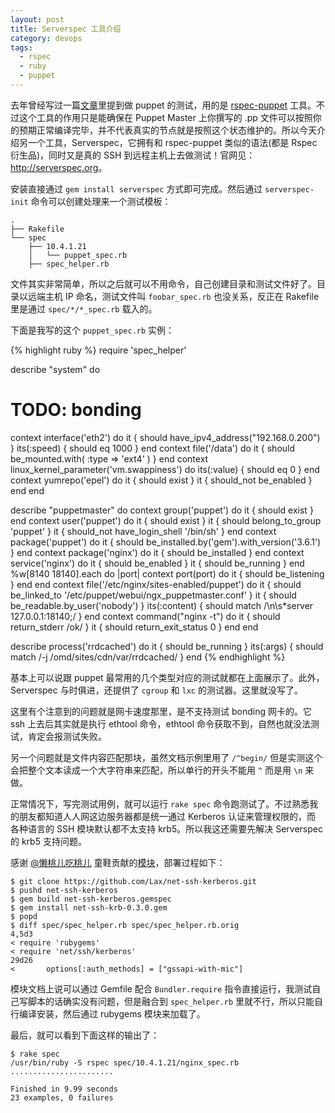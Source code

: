 ```yaml
---
layout: post
title: Serverspec 工具介绍
category: devops
tags:
  - rspec
  - ruby
  - puppet
---
```


去年曾经写过一篇[文章](http://chenlinux.com/2013/01/10/rspec-puppet-intro)里提到做 puppet 的测试，用的是 [rspec-puppet](http://rspec-puppet.com) 工具。不过这个工具的作用只是能确保在 Puppet Master 上你撰写的 .pp 文件可以按照你的预期正常编译完毕，并不代表真实的节点就是按照这个状态维护的。所以今天介绍另一个工具，Serverspec，它拥有和 rspec-puppet 类似的语法(都是 Rspec 衍生品)，同时又是真的 SSH 到远程主机上去做测试！官网见：<http://serverspec.org>。

安装直接通过 `gem install serverspec` 方式即可完成。然后通过 `serverspec-init` 命令可以创建处理来一个测试模板：

    .
    ├── Rakefile
    └── spec
        ├── 10.4.1.21
        │   └── puppet_spec.rb
        ├── spec_helper.rb

文件其实非常简单，所以之后就可以不用命令，自己创建目录和测试文件好了。目录以远端主机 IP 命名，测试文件叫 `foobar_spec.rb` 也没关系，反正在 Rakefile 里是通过 `spec/*/*_spec.rb` 载入的。

下面是我写的这个 `puppet_spec.rb` 实例：

{% highlight ruby %}
require 'spec_helper'

describe "system" do
  # TODO: bonding
  context interface('eth2') do
    it { should have_ipv4_address("192.168.0.200") }
    its(:speed) { should eq 1000 }
  end
  context file('/data') do
    it { should be_mounted.with( :type => 'ext4' ) }
  end
  context linux_kernel_parameter('vm.swappiness') do
      its(:value) { should eq 0 }
  end
  context yumrepo('epel') do
    it { should exist }
    it { should_not be_enabled }
  end
end

describe "puppetmaster" do
  context group('puppet') do
    it { should exist }
  end
  context user('puppet') do
    it { should exist }
    it { should belong_to_group 'puppet' }
    it { should_not have_login_shell '/bin/sh' }
  end
  context package('puppet') do
    it { should be_installed.by('gem').with_version('3.6.1') }
  end
  context package('nginx') do
    it { should be_installed }
  end
  context service('nginx') do
    it { should be_enabled   }
    it { should be_running   }
  end
  %w[8140 18140].each do |port|
    context port(port) do
      it { should be_listening }
    end
  end
  context file('/etc/nginx/sites-enabled/puppet') do
    it { should be_linked_to '/etc/puppet/webui/ngx_puppetmaster.conf' }
    it { should be_readable.by_user('nobody') }
    its(:content) { should match /\n\s*server 127.0.0.1:18140;/ }
  end
  context command("nginx -t") do
    it { should return_stderr /ok/ }
    it { should return_exit_status 0 }
  end
end

describe process('rrdcached') do
  it { should be_running }
  its(:args) { should match /-j \/omd\/sites\/cdn\/var\/rrdcached/ }
end
{% endhighlight %}

基本上可以说跟 puppet 最常用的几个类型对应的测试就都在上面展示了。此外，Serverspec 与时俱进，还提供了 `cgroup` 和 `lxc` 的测试器。这里就没写了。

这里有个注意到的问题就是网卡速度那里，是不支持测试 bonding 网卡的。它 ssh 上去后其实就是执行 ethtool 命令，ethtool 命令获取不到，自然也就没法测试，肯定会报测试失败。

另一个问题就是文件内容匹配那块，虽然文档示例里用了 `/^begin/` 但是实测这个会把整个文本读成一个大字符串来匹配，所以单行的开头不能用 `^` 而是用 `\n` 来做。

正常情况下，写完测试用例，就可以运行 `rake spec` 命令跑测试了。不过熟悉我的朋友都知道人人网这边服务器都是统一通过 Kerberos 认证来管理权限的，而 各种语言的 SSH 模块默认都不太支持 krb5。所以我这还需要先解决 Serverspec 的 krb5 支持问题。

感谢 [@懒桃儿吃桃儿](http://weibo.com/u/1653644220) 童鞋贡献的[模块](https://github.com/Lax/net-ssh-kerberos)，部署过程如下：

    $ git clone https://github.com/Lax/net-ssh-kerberos.git
    $ pushd net-ssh-kerberos
    $ gem build net-ssh-kerberos.gemspec
    $ gem install net-ssh-krb-0.3.0.gem
    $ popd
    $ diff spec/spec_helper.rb spec/spec_helper.rb.orig
    4,5d3
    < require 'rubygems'
    < require 'net/ssh/kerberos'
    29d26
    <       options[:auth_methods] = ["gssapi-with-mic"]

模块文档上说可以通过 Gemfile 配合 `Bundler.require` 指令直接运行，我测试自己写脚本的话确实没有问题，但是融合到 `spec_helper.rb` 里就不行，所以只能自行编译安装，然后通过 rubygems 模块来加载了。

最后，就可以看到下面这样的输出了：

    $ rake spec
    /usr/bin/ruby -S rspec spec/10.4.1.21/nginx_spec.rb
    .......................
    
    Finished in 9.99 seconds
    23 examples, 0 failures

